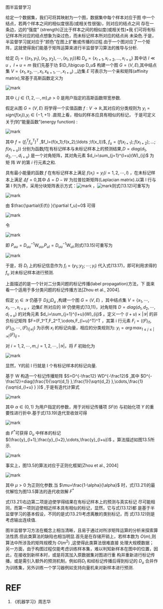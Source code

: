 

图半监督学习

给定一个数据集，我们可将其映射为一个图，数据集中每个样本对应于图 中一个结点，若两个样本之间的相似度很高(或相关性很强)，则对应的结点之间 存在一条边，边的“强度” (strength)正比于样本之间的相似度(或相关性)•我 们可将有标记样本所对应的结点想象为染过色，而未标记样本所对应的结点尚 未染色.于是，半监督学习就对应于“颜色”在图上扩散或传播的过程.由于一个图对应了一个矩阵，这就使得我们能基于矩阵运算来进行半监督学习算法的推导与分析.

给定 $D_l=\{(x_1,y_1),(x_2,y_2),\cdots ,(x_l,y_l)\}$和 $D_u=\{x_{l+1},x_{l+2},\ldots ,x_{l+u}\}$ 其中访 $l\ll u$ ，$l+u=m$ 我们先基于功 $\D_l\bigcup D_u$ 构建一个图 $G = (V,E)$,其中结点集 $V=\{x_1,x_2,\cdots,x_l,x_{k+1},\cdots ,x_{l+u})$ ,,边集 $E$ 可表示为一个亲和矩阵(affinity matrix),常基于高斯函数定义为

![mark](http://pacdb2bfr.bkt.clouddn.com/blog/image/180701/FFDLKf8eI9.png?imageslim)


其中 $i,j\in\{1,2,\cdots,m\}$,$\rho>0$ 是用户指定的高斯函数带宽参数.

假定从图 $G = (V,E)$ 将学得一个实值函数 $f:V\rightarrow \mathbb{R}$,其对应的分类规则为 $y_i=sign(f(x_i))$,$y_i\in\{-1,+1\}$ .直观上看，相似的样本应具有相似的标记， 于是可定义关于$f$的“能量函数”(energy function) :

![mark](http://pacdb2bfr.bkt.clouddn.com/blog/image/180701/JBk85HJFJK.png?imageslim)



其中 $f=(f_l^Tf_u^T)^T$ ,$f_l=(f(x_1);f(x_2);\ldots ;\f(x_l))$, $f_u=(f(x_{l+1});f(x_{l+2});\ldots;f(x_{l+u}))$ 分别为函数$f$在有标记样本与未标记样本上的预测结果,$D=diag(d_1,d_2,\cdots,d_{l+u})$ 是一个对角矩阵，其对角元素 $d_i=\sum_{j=1}^{l+u}(W)_{ij}$ 为矩 阵 $W$ 的第 $i$ 行元素之和.

具有最小能量的函数 $f$ 在有标记样本上满足 $f(x_i)=y_i(i=1,2,\cdots,l)$ ，在未标记样本上满足 $\Delta f=0$,其中 $\Delta=D-W$ 为拉普拉斯矩阵(Laplacian matrix).以第 l 行与第 l 列为界，采用分块矩阵表示方式：![mark](http://pacdb2bfr.bkt.clouddn.com/blog/image/180701/8jfmA3LkJ3.png?imageslim) ，![mark](http://pacdb2bfr.bkt.clouddn.com/blog/image/180701/eKG5cDAE6f.png?imageslim)则式(13.12)可重写为

![mark](http://pacdb2bfr.bkt.clouddn.com/blog/image/180701/HDf51EBL0D.png?imageslim)


由 $\frac{\partial{E(f)} }{\partial f_u}=0$ 可得

![mark](http://pacdb2bfr.bkt.clouddn.com/blog/image/180701/69DaGaeLIE.png?imageslim)

令

![mark](http://pacdb2bfr.bkt.clouddn.com/blog/image/180701/e324GfgafB.png?imageslim)


即 $P_{uu}=D_{uu}^{-1}W_{uu}$,$P_{ul}=D_{uu}^{-1}W_{ul}$,则式(13.15)可重写为

![mark](http://pacdb2bfr.bkt.clouddn.com/blog/image/180701/Lbh2IKhDII.png?imageslim)


于是，将 $D_l$ 上的标记信息作为 $f_l=(y_1;y_2;\cdots;y_l)$ 代入式(13.17)，即可利用求得的 $f_u$ 对未标记样本进行预测.

上面描述的是一个针对二分类问题的标记传播(label propagation)方法，下 面来看一个适用于多分类问题的标记传播方法[Zhou et al., 2004].

假定 $y_i\in\mathcal{Y}$ 仍基于 $D_l\bigcup D_u$ ,构建一个图 $G=(V,E)$ ，其中结点集 $V=\{x_1,\cdots,x_l,\cdots,x_{l+u}$ ，边集$E$ 所对应的 $W$ 仍使用式(13,11)，对角矩阵 $D = diag(d_1,d_2,\cdots,d_{l+u})$ 的对角元素 $d_i=\sum_{j=1}^{l+u}(W)_{ij}$ 。定义一个 $(l+u)\times |\mathcal{Y}|$ 的非负标记矩阵 $F=(F_1^T,F_2^T,\cdots,F_{l+u}^T)^T ，其第 i 行元素 $F_i=((F)_{i1},(F)_{i2},\cdots ,(F)_{i|\mathcal{Y}|})$ 为示例 $x_i$ 的标记向量，相应的分类规则为: $y_i=arg\,max_{1\leq j\leq |\mathcal{Y}|}(F)_{ij}$ 。




对 $i=1,2,\cdots ,m,j=1,2,\cdots,|\mathcal{Y}|$，将 $F$ 初始化为

![mark](http://pacdb2bfr.bkt.clouddn.com/blog/image/180701/lceFd3kLec.png?imageslim)


显然，Y的前 l 行就是 l 个有标记样本的标记向量.

基于 W 构造一个标记传播矩阵 $S=D^{-\frac12} WD^{-\frac12}$ ,其中 $D^{-\frac12}=diag(\frac{1}{\sqrt{d_1} },\frac{1}{\sqrt{d_2} },\cdots,\frac{1}{\sqrt{d_{l+u} } })$ ,于是有迭代计算式

![mark](http://pacdb2bfr.bkt.clouddn.com/blog/image/180701/A6Ahkd0bmi.png?imageslim)

其中 $\alpha\in(0,1)$ 为用户指定的参数，用于对标记传播项 $SF(t)$ 与初始化项 $Y$ 的重要性进行折中.基于式(13.19)迭代至收敛可得

![mark](http://pacdb2bfr.bkt.clouddn.com/blog/image/180701/E5gi1h9GBl.png?imageslim)


由 $F^*$可获得 $D_u$ 中样本的标记 $(\frac{y}_{l+1},\frac{y}_{l+2},\cdots,\frac{y}_{l+u})$ 。算法描述如图13.5所示.

![mark](http://pacdb2bfr.bkt.clouddn.com/blog/image/180701/5hGhkeb6a0.png?imageslim)

事实上，图13.5的算法对应于正则化框架[Zhou et al., 2004]

![mark](http://pacdb2bfr.bkt.clouddn.com/blog/image/180701/C4kEImAe9b.png?imageslim)



其中 $\mu>0$ 为正则化参数.当 $\mu=\frac{1-\alpha}{\alpha}$ 时，式(13.21)的最优解恰为图13.5算法的迭代收敛解 $F^*$

式(13.21)右边第二项是迫使学得结果在有标记样本上的预测与真实标记 尽可能相同，而第一项则迫使相近样本具有相似的标记，显然，它与式(13.12)都 是基于半监督学习的基本假设，不同的是式(13.21)考虑离散的类别标记，而 式(13.12)则是考虑输出连续值.

图半监督学习方法在概念上相当清晰，且易于通过对所涉矩阵运算的分析来探索算法性质.但此类算法的缺陷也相当明显.首先是在存储开销上，若样本数为 $O(m)$,则算法中所涉及的矩阵规模为 $O(m^2)$ ,这使得此类算法很难直接 处理大规模数据；另一方面，由于构图过程仅能考虑训练样本集，难以判知新样本在图中的位置，因此，在接收到新样本时，或是将其加入原数据集对图进行重 构并重新进行标记传播，或是需引入额外的预测机制，例如将$D_l$ 和经标记传播后得到标记的 $D_u$ 合并作为训练集，另外训练一个学习器例如支持向量机来对新样本进行预测.



# REF
1. 《机器学习》周志华
